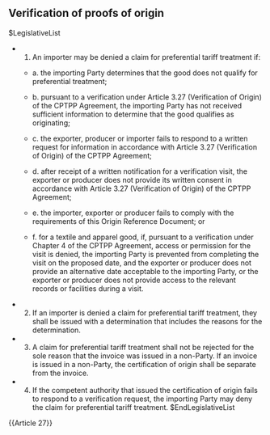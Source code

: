## Verification of proofs of origin

$LegislativeList
* 1. An importer may be denied a claim for preferential tariff treatment if:

  * a. the importing Party determines that the good does not qualify for preferential treatment;

  * b. pursuant to a verification under Article 3.27 (Verification of Origin) of the CPTPP Agreement, the importing Party has not received sufficient information to determine that the good qualifies as originating;

  * c. the exporter, producer or importer fails to respond to a written request for information in accordance with Article 3.27 (Verification of Origin) of the CPTPP Agreement;

  * d. after receipt of a written notification for a verification visit, the exporter or producer does not provide its written consent in accordance with Article 3.27 (Verification of Origin) of the CPTPP Agreement;

  * e. the importer, exporter or producer fails to comply with the requirements of this Origin Reference Document; or

  * f. for a textile and apparel good, if, pursuant to a verification under Chapter 4 of the CPTPP Agreement, access or permission for the visit is denied, the importing Party is prevented from completing the visit on the proposed date, and the exporter or producer does not provide an alternative date acceptable to the importing Party, or the exporter or producer does not provide access to the relevant records or facilities during a visit.

* 2. If an importer is denied a claim for preferential tariff treatment, they shall be issued with a determination that includes the reasons for the determination.

* 3. A claim for preferential tariff treatment shall not be rejected for the sole reason that the invoice was issued in a non-Party. If an invoice is issued in a non-Party, the certification of origin shall be separate from the invoice.

* 4. If the competent authority that issued the certification of origin fails to respond to a verification request, the importing Party may deny the claim for preferential tariff treatment.
$EndLegislativeList

{{Article 27}}
